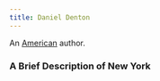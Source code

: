 ```yaml
---
title: Daniel Denton
---
```


An [American](../index.html) author.

### A Brief Description of New York
